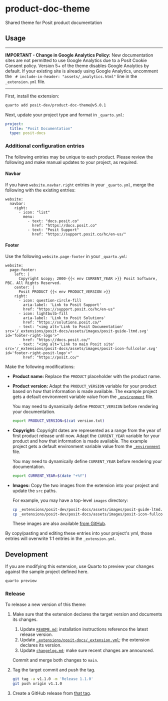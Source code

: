 # product-doc-theme

Shared theme for Posit product documentation

## Usage

---
**IMPORTANT - Change in Google Analytics Policy:** New documentation sites are not permitted to use Google Analytics due to a Posit Cookie Consent policy. Version 5+ of the theme disables Google Analytics by default. If your existing site is already using Google Analytics, uncomment the ` # include-in-header: "assets/_analytics.html"` line in the `_extension.yml` file.

---

First, install the extension:

```bash
quarto add posit-dev/product-doc-theme@v5.0.1
```

Next, update your project type and format in `_quarto.yml`:

```yaml
project:
  title: "Posit Documentation"
  type: posit-docs
```

### Additional configuration entries

The following entries may be unique to each product. Please review the following and make manual updates to your project, as required.

#### Navbar

If you have `website.navbar.right` entries in your `_quarto.yml`,
merge the following with the existing entries:

```
website:
  navbar:
    right:
      - icon: "list"
        menu:
          - text: "docs.posit.co"
            href: "https://docs.posit.co"
          - text: "Posit Support"
            href: "https://support.posit.co/hc/en-us/"
```

#### Footer

Use the following `website.page-footer` in your `_quarto.yml`:

```
website:
  page-footer:
    left: |
      Copyright &copy; 2000-{{< env CURRENT_YEAR >}} Posit Software, PBC. All Rights Reserved.
    center: |
      Posit PRODUCT {{< env PRODUCT_VERSION >}}
    right:
      - icon: question-circle-fill
        aria-label: 'Link to Posit Support'
        href: "https://support.posit.co/hc/en-us"
      - icon: lightbulb-fill
        aria-label: 'Link to Posit Solutions'
        href: "https://solutions.posit.co/"
      - text: "<img alt='Link to Posit Documentation' src='/_extensions/posit-docs/assets/images/posit-guide-ltmd.svg' id='footer-right-logo'>"
        href: "https://docs.posit.co/"
      - text: "<img alt='Link to main Posit site' src='/_extensions/posit-docs/assets/images/posit-icon-fullcolor.svg' id='footer-right-posit-logo'>"
        href: "https://posit.co/"
```

Make the following modifications:

-   **Product name:** Replace the `PRODUCT` placeholder with the product name.

-   **Product version:** Adapt the `PRODUCT_VERSION` variable for your product
    based on how that information is made available. The example project gets
    a default environment variable value from the
    [`_environment`](https://quarto.org/docs/projects/environment.html) file.
    
    You may need to dynamically define `PRODUCT_VERSION` before rendering your
    documentation.
    
    ```bash
    export PRODUCT_VERSION=$(cat version.txt)
    ```

-   **Copyright:** Copyright dates are represented as a range from the year of
    first product release until now. Adapt the `CURRENT_YEAR` variable for
    your product and how that information is made available. The example
    project gets a default environment variable value from the
    [`_environment`](https://quarto.org/docs/projects/environment.html) file.

    You may need to dynamically define `CURRENT_YEAR` before rendering your
    documentation.
    
    ```bash
    export CURRENT_YEAR=$(date "+%Y")
    ```

-   **Images:** Copy the two images from the extension into your project and update the `src` paths.

    For example, you may have a top-level `images` directory:

    ```bash
    cp _extensions/posit-dev/posit-docs/assets/images/posit-guide-ltmd.svg images
    cp _extensions/posit-dev/posit-docs/assets/images/posit-icon-fullcolor.svg images
    ```

    These images are also available [from
    GitHub](https://github.com/posit-dev/product-doc-theme/tree/main/_extensions/posit-docs/assets/images).

By copy/pasting and editing these entries into your project's yml, those entries will overwrite 1:1 entries in the `_extension.yml`.

## Development

If you are modifying this extension, use Quarto to preview your changes
against the sample project defined here.

```bash
quarto preview
```

### Release

To release a new version of this theme:

1.  Make sure that the extension declares the target version and documents its
    changes.

    1.  Update
        [`README.md`](https://github.com/posit-dev/product-doc-theme/blob/main/README.md);
        installation instructions reference the latest release version.
    1.  Update
        [`_extensions/posit-docs/_extension.yml`](https://github.com/posit-dev/product-doc-theme/blob/main/_extensions/posit-docs/_extension.yml);
        the extension declares its version.
    1.  Update
        [`changelog.md`](https://github.com/posit-dev/product-doc-theme/blob/main/changelog.md);
        make sure recent changes are announced.

    Commit and merge both changes to `main`.

2.  Tag the target commit and push the tag.

    ```bash
    git tag -a v1.1.0 -m 'Release 1.1.0'
    git push origin v1.1.0
    ```

3.  Create a GitHub release from [that tag](https://github.com/posit-dev/product-doc-theme/tags).

